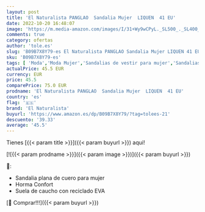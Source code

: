 ```yaml
---
layout: post
title: 'El Naturalista PANGLAO  Sandalia Mujer  LIQUEN  41 EU'
date: 2022-10-20 16:48:07
image: 'https://m.media-amazon.com/images/I/31+Wy9wCPyL._SL500_._SL400_.jpg'
comments: true
category: ofertas
author: 'tole.es'
slug: 'B09B7X8Y79-es El Naturalista PANGLAO Sandalia Mujer LIQUEN 41 EU'
sku: 'B09B7X8Y79-es'
tags: [ 'Moda','Moda Mujer','Sandalias de vestir para mujer','Sandalias y palas de mujer','Zapatos para mujer','el naturalista','sandalia','🇪🇸', ]
actualPrice: 45.5 EUR
currency: EUR
price: 45.5
comparePrice: 75.0 EUR
prodname: 'El Naturalista PANGLAO  Sandalia Mujer  LIQUEN  41 EU'
country: 'es'
flag: '🇪🇸'
brand: 'El Naturalista'
buyurl: 'https://www.amazon.es/dp/B09B7X8Y79/?tag=tolees-21'
descuento: '39.33'
average: '45.5'
---
```


Tienes [{{< param title >}}]({{< param buyurl >}}) aqui!

[![{{< param prodname >}}]({{< param image >}})]({{< param buyurl >}})

🔎:

- Sandalia plana de cuero para mujer
- Horma Confort
- Suela de caucho con reciclado EVA

[🛒 Comprar!!!]({{< param buyurl >}})
